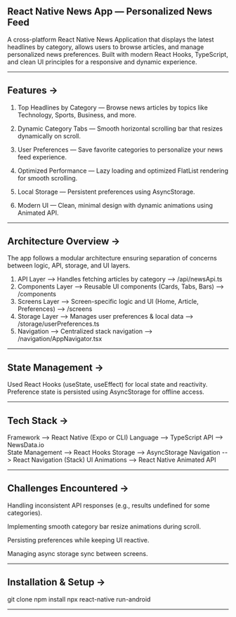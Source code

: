 React Native News App — Personalized News Feed
----------------------------------------------------------------------------

A cross-platform React Native News Application that displays the latest headlines by category, allows users to browse articles, and manage personalized news preferences.
Built with modern React Hooks, TypeScript, and clean UI principles for a responsive and dynamic experience.

----------------------------------------------------------------------------

Features ->
-----------

1) Top Headlines by Category — Browse news articles by topics like Technology, Sports, Business, and more.

2) Dynamic Category Tabs — Smooth horizontal scrolling bar that resizes dynamically on scroll.

3) User Preferences — Save favorite categories to personalize your news feed experience.

4) Optimized Performance — Lazy loading and optimized FlatList rendering for smooth scrolling.

5) Local Storage — Persistent preferences using AsyncStorage.

6) Modern UI — Clean, minimal design with dynamic animations using Animated API.


-------------------------------------------------------------------------------

Architecture Overview  ->
-------------------------

The app follows a modular architecture ensuring separation of concerns between logic, API, storage, and UI layers.

1) API Layer --> Handles fetching articles by category --> /api/newsApi.ts
2) Components Layer --> Reusable UI components (Cards, Tabs, Bars)  --> /components
3) Screens Layer --> Screen-specific logic and UI (Home, Article, Preferences) --> /screens
4) Storage Layer --> Manages user preferences & local data --> /storage/userPreferences.ts
5) Navigation --> Centralized stack navigation --> /navigation/AppNavigator.tsx

---------------------------------------------------------------------------------

State Management ->
--------------------

Used React Hooks (useState, useEffect) for local state and reactivity.
Preference state is persisted using AsyncStorage for offline access.


---------------------------------------------------------------------------------

Tech Stack ->
-------------

Framework	      -->   React Native (Expo or CLI)
Language	      -->   TypeScript
API	              -->   NewsData.io   
State Management  -->	React Hooks
Storage           -->	AsyncStorage
Navigation        -->	React Navigation (Stack)
UI Animations     -->   React Native Animated API


---------------------------------------------------------------------------------


Challenges Encountered ->
-------------------------

Handling inconsistent API responses (e.g., results undefined for some categories).

Implementing smooth category bar resize animations during scroll.

Persisting preferences while keeping UI reactive.

Managing async storage sync between screens.


-----------------------------------------------------------------------------------

Installation & Setup ->
------------------------

git clone
npm install
npx react-native run-android


------------------------------------------------------------------------------------


